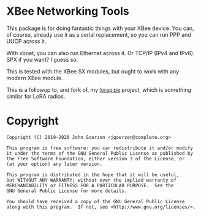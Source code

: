 # XBee Networking Tools

This package is for doing fantastic things with your XBee device.  You can, of course, already use it as a serial replacement, so you can run PPP and UUCP across it.

With xbnet, you can also run Ethernet across it.  Or TCP/IP (IPv4 and IPv6).  SPX if you want?  I guess so.

This is tested with the XBee SX modules, but ought to work with any modern XBee module.

This is a followup to, and fork of, my [lorapipe](https://github.com/jgoerzen/lorapipe) project, which is something similar for LoRA radios.

# Copyright

    Copyright (C) 2019-2020 John Goerzen <jgoerzen@complete.org>

    This program is free software: you can redistribute it and/or modify
    it under the terms of the GNU General Public License as published by
    the Free Software Foundation, either version 3 of the License, or
    (at your option) any later version.

    This program is distributed in the hope that it will be useful,
    but WITHOUT ANY WARRANTY; without even the implied warranty of
    MERCHANTABILITY or FITNESS FOR A PARTICULAR PURPOSE.  See the
    GNU General Public License for more details.

    You should have received a copy of the GNU General Public License
    along with this program.  If not, see <http://www.gnu.org/licenses/>.
